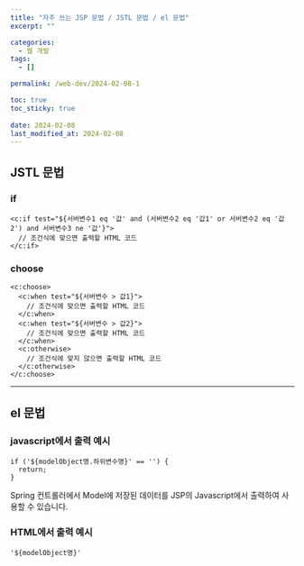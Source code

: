```yaml
---
title: "자주 쓰는 JSP 문법 / JSTL 문법 / el 문법"
excerpt: ""

categories:
  - 웹 개발
tags:
  - []

permalink: /web-dev/2024-02-08-1

toc: true
toc_sticky: true
 
date: 2024-02-08
last_modified_at: 2024-02-08
---
```


## JSTL 문법

### if
```
<c:if test="${서버변수1 eq '값' and (서버변수2 eq '값1' or 서버변수2 eq '값2') and 서버변수3 ne '값'}">
  // 조건식에 맞으면 출력할 HTML 코드
</c:if>
```

### choose
```
<c:choose>
  <c:when test="${서버변수 > 값1}">
    // 조건식에 맞으면 출력할 HTML 코드
  </c:when>
  <c:when test="${서버변수 > 값2}">
    // 조건식에 맞으면 출력할 HTML 코드
  </c:when>
  <c:otherwise>
    // 조건식에 맞지 않으면 출력할 HTML 코드
  </c:otherwise>
</c:choose>
```

---

## el 문법

### javascript에서 출력 예시
```
if ('${modelObject명.하위변수명}' == '') {
  return;
}
```
Spring 컨트롤러에서 Model에 저장된 데이터를 JSP의 Javascript에서 출력하여 사용할 수 있습니다.

### HTML에서 출력 예시
```
'${modelObject명}'
```